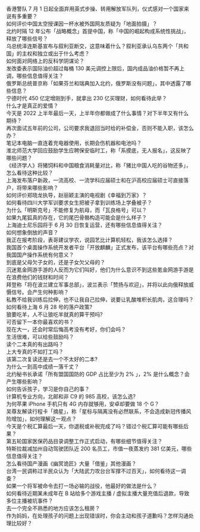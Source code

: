 香港警队 7 月 1 日起全面弃用英式步操、转用解放军队列，仪式感对一个国家来说有多重要？  
如何评价中国太空授课因一杯水被外国网友质疑为「地面拍摄」？  
北约时隔 12 年公布「战略概念」首提中国，称「中国的崛起构成系统性挑战」，释放了哪些信号？  
乌总统泽连斯基宣布与叙利亚断交，这意味着什么？叙利亚承认乌东两个「共和国」的主权和独立或出于什么考虑？  
如何面对网络上的反科学阴谋论？  
发改委表示国际油价超过每桶 130 美元调控上限后，国内成品油价格暂不再上调，哪些信息值得关注？  
俄罗斯总统普京称「如果芬兰和瑞典加入北约，俄罗斯没有问题」，其中透露了哪些信息？  
宁德时代 450 亿定增刚到手，就拿出 230 亿买理财，如何看待此举？  
什么才是真正的爱情？  
今天是 2022 上半年最后一天，上半年你都做成了什么事情？对下半年又有什么期待？  
再次面试五年前的公司，公司要求我退回当时给的补偿金，否则不能入职，该怎么办？  
笔记本电脑一直连着充电器使用，长期会伤机器和电池吗？  
淮北师范大学回应鼓励学生应聘保安临时工，称「系摸底，无人报名」，这反映了哪些问题？  
《经济学人》将猪饲料和中国粮食消耗量对比，称「猪比中国人吃的谷物还多」，怎么看待这种比较？  
上海发布落户新政，一流高校、一流学科应届硕士和在沪高校应届硕士可直接落户，将带来哪些影响？  
如何评价郑晓龙执导，赵丽颖主演的电视剧《幸福到万家》？  
如何看待四川大学军训要求女生把被子拿到训练场上学叠被子？  
为什么「明斯克号」不能修复为航母，而「瓦良格号」可以？  
如果九尾狐真的存在，它的尾巴骨骼构造可能会是什么样子？  
上海迪士尼乐园将于 6 月 30 日恢复运营，还有哪些信息值得关注？  
如何想象倒放的声音？  
我正在报考阶段，表哥建议学农，说园艺比计算机轻松，我该怎么选择？  
我国首个桌面操作系统开发者平台「开放麒麟」正式发布，该平台有哪些亮点？对我国国产操作系统有何意义？  
到底是父母欠子女的，还是子女欠父母的？  
沉迷氪金网游手游的人反而为它们叫好，他们为什么意识不到这些氪金网游手游是在浪费他们的钱财和时间？  
拜登称「将在波兰建立军事总部」，波兰表示「赞扬与欢迎」，并将以此向俄释放威慑信号。会产生何种影响？  
私教不给我训练后拉伸，也不让我自己拉伸，说要让乳酸堆积长肌肉，这合理吗？  
如何看待上海 6 月 28 号的落户政策?  
狼要吃羊，人不让狼吃羊就真的算干预吗?  
可否留下一本你最喜欢的书？  
现在大一，还会时常后悔高考没有考好，你们会吗？  
生活很难，可以给些鼓励吗？  
读个二本真的有出路吗？  
上大专真的不如打工吗？  
该第二次复读还是去一个不太好的二本?  
为什么一到高中成绩一落千丈？  
北约秘书长承诺「所有盟国国防的 GDP 占比至少为 2% 」，2% 是什么概念？会产生哪些影响？  
如何告诉孩子，学习是你自己的事？  
计算机专业方向，北邮和非 C9  的 985 高校，该怎么选?  
为何苹果  iPhone 手机只有 4G 内存就够用，安卓却要做 18 个 G？  
吴尊友解读行程卡「摘星」，称「星标与隔离没有必然联系，不会造成新冠传播风险增加」，如何理解这一观点？  
今天是个税汇算最后一天，你退税或补税完成了吗？错过个税汇算可能有哪些后果？  
第五轮国家医保药品目录调整工作正式启动，有哪些细节值得关注？  
特斯拉裁减加州自动驾驶团队近 200 名员工，市值一夜蒸发约 381 亿美元，哪些信息值得关注？  
怎么看待国产漫画《幽冥诡匠》大量「借鉴」其他漫画？  
台湾一民调称过半民众认为「大陆武力攻台台军撑不过百天」，如何看待这一调查？  
如果一个将军被命令去打一场必输的战役，他最好的做法是什么？  
如何看待近期某未成年在 B 站给多个游戏主播 / 虚拟主播大量充值后退款，导致多位主播被坑事件？  
去一个完全不熟悉的地方应该怎么租房？  
作为妈妈，在处理孩子的问题上出现错误时，你会主动和孩子道歉吗？怎样沟通处理比较好？  
